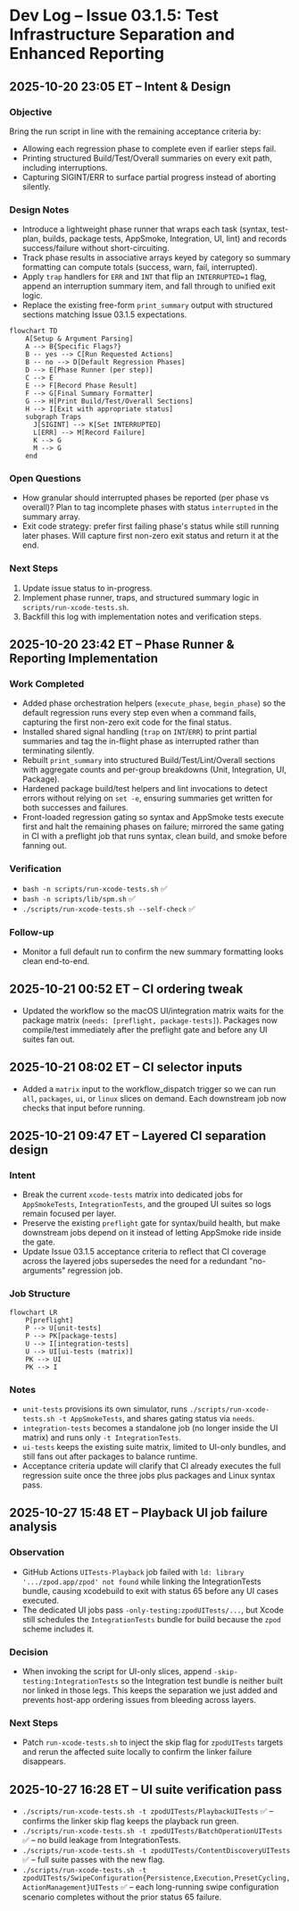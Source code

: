 # Dev Log – Issue 03.1.5: Test Infrastructure Separation and Enhanced Reporting

## 2025-10-20 23:05 ET – Intent & Design

### Objective
Bring the run script in line with the remaining acceptance criteria by:
- Allowing each regression phase to complete even if earlier steps fail.
- Printing structured Build/Test/Overall summaries on every exit path, including interruptions.
- Capturing SIGINT/ERR to surface partial progress instead of aborting silently.

### Design Notes
- Introduce a lightweight phase runner that wraps each task (syntax, test-plan, builds, package tests, AppSmoke, Integration, UI, lint) and records success/failure without short-circuiting.
- Track phase results in associative arrays keyed by category so summary formatting can compute totals (success, warn, fail, interrupted).
- Apply `trap` handlers for `ERR` and `INT` that flip an `INTERRUPTED=1` flag, append an interruption summary item, and fall through to unified exit logic.
- Replace the existing free-form `print_summary` output with structured sections matching Issue 03.1.5 expectations.

```mermaid
flowchart TD
    A[Setup & Argument Parsing]
    A --> B{Specific Flags?}
    B -- yes --> C[Run Requested Actions]
    B -- no --> D[Default Regression Phases]
    D --> E[Phase Runner (per step)]
    C --> E
    E --> F[Record Phase Result]
    F --> G[Final Summary Formatter]
    G --> H[Print Build/Test/Overall Sections]
    H --> I[Exit with appropriate status]
    subgraph Traps
      J[SIGINT] --> K[Set INTERRUPTED]
      L[ERR] --> M[Record Failure]
      K --> G
      M --> G
    end
```

### Open Questions
- How granular should interrupted phases be reported (per phase vs overall)? Plan to tag incomplete phases with status `interrupted` in the summary array.
- Exit code strategy: prefer first failing phase's status while still running later phases. Will capture first non-zero exit status and return it at the end.

### Next Steps
1. Update issue status to in-progress.
2. Implement phase runner, traps, and structured summary logic in `scripts/run-xcode-tests.sh`.
3. Backfill this log with implementation notes and verification steps.

## 2025-10-20 23:42 ET – Phase Runner & Reporting Implementation

### Work Completed
- Added phase orchestration helpers (`execute_phase`, `begin_phase`) so the default regression runs every step even when a command fails, capturing the first non-zero exit code for the final status.
- Installed shared signal handling (`trap` on `INT`/`ERR`) to print partial summaries and tag the in-flight phase as interrupted rather than terminating silently.
- Rebuilt `print_summary` into structured Build/Test/Lint/Overall sections with aggregate counts and per-group breakdowns (Unit, Integration, UI, Package).
- Hardened package build/test helpers and lint invocations to detect errors without relying on `set -e`, ensuring summaries get written for both successes and failures.
- Front-loaded regression gating so syntax and AppSmoke tests execute first and halt the remaining phases on failure; mirrored the same gating in CI with a preflight job that runs syntax, clean build, and smoke before fanning out.

### Verification
- `bash -n scripts/run-xcode-tests.sh` ✅
- `bash -n scripts/lib/spm.sh` ✅
- `./scripts/run-xcode-tests.sh --self-check` ✅

### Follow-up
- Monitor a full default run to confirm the new summary formatting looks clean end-to-end.

## 2025-10-21 00:52 ET – CI ordering tweak
- Updated the workflow so the macOS UI/integration matrix waits for the package matrix (`needs: [preflight, package-tests]`). Packages now compile/test immediately after the preflight gate and before any UI suites fan out.

## 2025-10-21 08:02 ET – CI selector inputs
- Added a `matrix` input to the workflow_dispatch trigger so we can run `all`, `packages`, `ui`, or `linux` slices on demand. Each downstream job now checks that input before running.

## 2025-10-21 09:47 ET – Layered CI separation design

### Intent
- Break the current `xcode-tests` matrix into dedicated jobs for `AppSmokeTests`, `IntegrationTests`, and the grouped UI suites so logs remain focused per layer.
- Preserve the existing `preflight` gate for syntax/build health, but make downstream jobs depend on it instead of letting AppSmoke ride inside the gate.
- Update Issue 03.1.5 acceptance criteria to reflect that CI coverage across the layered jobs supersedes the need for a redundant "no-arguments" regression job.

### Job Structure
```mermaid
flowchart LR
    P[preflight]
    P --> U[unit-tests]
    P --> PK[package-tests]
    U --> I[integration-tests]
    U --> UI[ui-tests (matrix)]
    PK --> UI
    PK --> I
```

### Notes
- `unit-tests` provisions its own simulator, runs `./scripts/run-xcode-tests.sh -t AppSmokeTests`, and shares gating status via `needs`.
- `integration-tests` becomes a standalone job (no longer inside the UI matrix) and runs only `-t IntegrationTests`.
- `ui-tests` keeps the existing suite matrix, limited to UI-only bundles, and still fans out after packages to balance runtime.
- Acceptance criteria update will clarify that CI already executes the full regression suite once the three jobs plus packages and Linux syntax pass.

## 2025-10-27 15:48 ET – Playback UI job failure analysis

### Observation
- GitHub Actions `UITests-Playback` job failed with `ld: library '.../zpod.app/zpod' not found` while linking the IntegrationTests bundle, causing xcodebuild to exit with status 65 before any UI cases executed.
- The dedicated UI jobs pass `-only-testing:zpodUITests/...`, but Xcode still schedules the `IntegrationTests` bundle for build because the `zpod` scheme includes it.

### Decision
- When invoking the script for UI-only slices, append `-skip-testing:IntegrationTests` so the Integration test bundle is neither built nor linked in those legs. This keeps the separation we just added and prevents host-app ordering issues from bleeding across layers.

### Next Steps
- Patch `run-xcode-tests.sh` to inject the skip flag for `zpodUITests` targets and rerun the affected suite locally to confirm the linker failure disappears.

## 2025-10-27 16:28 ET – UI suite verification pass
- `./scripts/run-xcode-tests.sh -t zpodUITests/PlaybackUITests` ✅ – confirms the linker skip flag keeps the playback run green.
- `./scripts/run-xcode-tests.sh -t zpodUITests/BatchOperationUITests` ✅ – no build leakage from IntegrationTests.
- `./scripts/run-xcode-tests.sh -t zpodUITests/ContentDiscoveryUITests` ✅ – full suite passes with the new flag.
- `./scripts/run-xcode-tests.sh -t zpodUITests/SwipeConfiguration{Persistence,Execution,PresetCycling,ActionManagement}UITests` ✅ – each long-running swipe configuration scenario completes without the prior status 65 failure.

